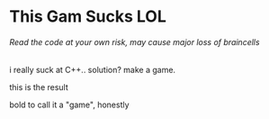 # This Gam Sucks LOL
###### Read the code at your own risk, may cause major loss of braincells

i really suck at C++..
solution? make a game.


this is the result


bold to call it a "game", honestly
